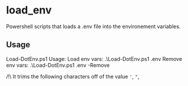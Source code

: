 # load_env
Powershell scripts that loads a .env file into the environement variables.

## Usage
Load-DotEnv.ps1
Usage:
  Load env vars:    .\Load-DotEnv.ps1 .env
  Remove env vars:  .\Load-DotEnv.ps1 .env -Remove

/!\ It trims the following characters off of the value `'`, `"`, ` `
